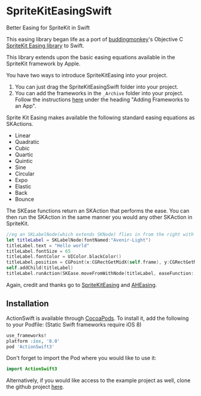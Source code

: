 SpriteKitEasingSwift
====================

Better Easing for SpriteKit in Swift

This easing library began life as a port of <a href="https://github.com/buddingmonkey">buddingmonkey</a>'s Objective C <a href="https://github.com/buddingmonkey/SpriteKit-Easing">SpriteKit Easing library</a> to Swift.

This library extends upon the basic easing equations available in the SpriteKit framework by Apple.

You have two ways to introduce SpriteKitEasing into your project. 

1. You can just drag the SpriteKitEasingSwift folder into your project.
2. You can add the frameworks in the `_Archive` folder into your project. Follow the instructions [here](https://kodmunki.wordpress.com/2015/09/22/ios-9-universal-cocoa-touch-frameworks/comment-page-1/#comment-201) under the heading "Adding Frameworks to an App".

Sprite Kit Easing makes available the following standard easing equations as SKActions.
* Linear
* Quadratic
* Cubic
* Quartic
* Quintic
* Sine
* Circular
* Expo
* Elastic
* Back
* Bounce
 
The SKEase functions return an SKAction that performs the ease. You can then run the SKAction in the same manner you would any other SKAction in SpriteKit.

```Swift
//eg an SKLabelNode(which extends SKNode) flies in from the right with an elastic tween:
let titleLabel = SKLabelNode(fontNamed:"Avenir-Light")
titleLabel.text = "Hello world"
titleLabel.fontSize = 65
titleLabel.fontColor = UIColor.blackColor()
titleLabel.position = CGPoint(x:CGRectGetMidX(self.frame), y:CGRectGetMidY(self.frame))
self.addChild(titleLabel)
titleLabel.runAction(SKEase.moveFromWithNode(titleLabel, easeFunction: .CurveTypeElastic, easeType: .EaseTypeOut, time: 1.5, fromVector: CGVectorMake(frame.width+titleLabel.frame.width/2, titleLabel.position.y)))
```

Again, credit and thanks go to <a href="https://github.com/buddingmonkey/SpriteKit-Easing">SpriteKitEasing</a> and <a href="https://github.com/warrenm/AHEasing">AHEasing</a>.

## Installation

ActionSwift is available through [CocoaPods](https://cocoapods.org/pods/ActionSwift3). To install
it, add the following to your Podfile: (Static Swift frameworks require iOS 8)

```ruby
use_frameworks!
platform :ios, '8.0'
pod 'ActionSwift3'
```

Don't forget to import the Pod where you would like to use it:

```Swift
import ActionSwift3
```

Alternatively, if you would like access to the example project as well, clone the github project [here](https://github.com/craiggrummitt/SpriteKitEasingSwift).
